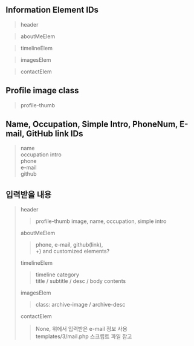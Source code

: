## Information Element IDs

> header

> aboutMeElem

> timelineElem

> imagesElem

> contactElem

## Profile image class

> profile-thumb

## Name, Occupation, Simple Intro, PhoneNum, E-mail, GitHub link IDs

> name  
> occupation
> intro  
> phone  
> e-mail  
> github

## 입력받을 내용

> header
>
> > profile-thumb image, name, occupation, simple intro
>
> aboutMeElem
>
> > phone, e-mail, github(link),  
> > +) and customized elements?
>
> timelineElem
>
> > timeline category  
> > title / subtitle / desc / body contents
>
> imagesElem
>
> > class: archive-image / archive-desc
>
> contactElem
>
> > None, 위에서 입력받은 e-mail 정보 사용  
> > templates/3/mail.php 스크립트 파일 참고
